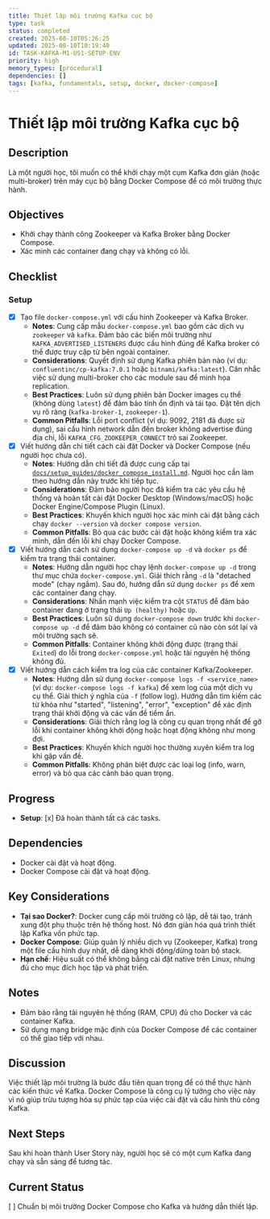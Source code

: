 ```yaml
---
title: Thiết lập môi trường Kafka cục bộ
type: task
status: completed
created: 2025-08-10T05:26:25
updated: 2025-08-10T10:19:40
id: TASK-KAFKA-M1-US1-SETUP-ENV
priority: high
memory_types: [procedural]
dependencies: []
tags: [kafka, fundamentals, setup, docker, docker-compose]
---
```


# Thiết lập môi trường Kafka cục bộ

## Description
Là một người học, tôi muốn có thể khởi chạy một cụm Kafka đơn giản (hoặc multi-broker) trên máy cục bộ bằng Docker Compose để có môi trường thực hành.

## Objectives
*   Khởi chạy thành công Zookeeper và Kafka Broker bằng Docker Compose.
*   Xác minh các container đang chạy và không có lỗi.

## Checklist
### Setup
- [x] Tạo file `docker-compose.yml` với cấu hình Zookeeper và Kafka Broker.
    - **Notes**: Cung cấp mẫu `docker-compose.yml` bao gồm các dịch vụ `zookeeper` và `kafka`. Đảm bảo các biến môi trường như `KAFKA_ADVERTISED_LISTENERS` được cấu hình đúng để Kafka broker có thể được truy cập từ bên ngoài container.
    - **Considerations**: Quyết định sử dụng Kafka phiên bản nào (ví dụ: `confluentinc/cp-kafka:7.0.1` hoặc `bitnami/kafka:latest`). Cân nhắc việc sử dụng multi-broker cho các module sau để minh họa replication.
    - **Best Practices**: Luôn sử dụng phiên bản Docker images cụ thể (không dùng `latest`) để đảm bảo tính ổn định và tái tạo. Đặt tên dịch vụ rõ ràng (`kafka-broker-1`, `zookeeper-1`).
    - **Common Pitfalls**: Lỗi port conflict (ví dụ: 9092, 2181 đã được sử dụng), sai cấu hình network dẫn đến broker không advertise đúng địa chỉ, lỗi `KAFKA_CFG_ZOOKEEPER_CONNECT` trỏ sai Zookeeper.
- [x] Viết hướng dẫn chi tiết cách cài đặt Docker và Docker Compose (nếu người học chưa có).
    - **Notes**: Hướng dẫn chi tiết đã được cung cấp tại [`docs/setup_guides/docker_compose_install.md`](docs/setup_guides/docker_compose_install.md). Người học cần làm theo hướng dẫn này trước khi tiếp tục.
    - **Considerations**: Đảm bảo người học đã kiểm tra các yêu cầu hệ thống và hoàn tất cài đặt Docker Desktop (Windows/macOS) hoặc Docker Engine/Compose Plugin (Linux).
    - **Best Practices**: Khuyến khích người học xác minh cài đặt bằng cách chạy `docker --version` và `docker compose version`.
    - **Common Pitfalls**: Bỏ qua các bước cài đặt hoặc không kiểm tra xác minh, dẫn đến lỗi khi chạy Docker Compose.
- [x] Viết hướng dẫn cách sử dụng `docker-compose up -d` và `docker ps` để kiểm tra trạng thái container.
    - **Notes**: Hướng dẫn người học chạy lệnh `docker-compose up -d` trong thư mục chứa `docker-compose.yml`. Giải thích rằng `-d` là "detached mode" (chạy ngầm). Sau đó, hướng dẫn sử dụng `docker ps` để xem các container đang chạy.
    - **Considerations**: Nhấn mạnh việc kiểm tra cột `STATUS` để đảm bảo container đang ở trạng thái `Up (healthy)` hoặc `Up`.
    - **Best Practices**: Luôn sử dụng `docker-compose down` trước khi `docker-compose up -d` để đảm bảo không có container cũ nào còn sót lại và môi trường sạch sẽ.
    - **Common Pitfalls**: Container không khởi động được (trạng thái `Exited`) do lỗi trong `docker-compose.yml` hoặc tài nguyên hệ thống không đủ.
- [x] Viết hướng dẫn cách kiểm tra log của các container Kafka/Zookeeper.
    - **Notes**: Hướng dẫn sử dụng `docker-compose logs -f <service_name>` (ví dụ: `docker-compose logs -f kafka`) để xem log của một dịch vụ cụ thể. Giải thích ý nghĩa của `-f` (follow log). Hướng dẫn tìm kiếm các từ khóa như "started", "listening", "error", "exception" để xác định trạng thái khởi động và các vấn đề tiềm ẩn.
    - **Considerations**: Giải thích rằng log là công cụ quan trọng nhất để gỡ lỗi khi container không khởi động hoặc hoạt động không như mong đợi.
    - **Best Practices**: Khuyến khích người học thường xuyên kiểm tra log khi gặp vấn đề.
    - **Common Pitfalls**: Không phân biệt được các loại log (info, warn, error) và bỏ qua các cảnh báo quan trọng.

## Progress
*   **Setup**: [x] Đã hoàn thành tất cả các tasks.

## Dependencies
*   Docker cài đặt và hoạt động.
*   Docker Compose cài đặt và hoạt động.

## Key Considerations
*   **Tại sao Docker?**: Docker cung cấp môi trường cô lập, dễ tái tạo, tránh xung đột phụ thuộc trên hệ thống host. Nó đơn giản hóa quá trình thiết lập Kafka vốn phức tạp.
*   **Docker Compose**: Giúp quản lý nhiều dịch vụ (Zookeeper, Kafka) trong một file cấu hình duy nhất, dễ dàng khởi động/dừng toàn bộ stack.
*   **Hạn chế**: Hiệu suất có thể không bằng cài đặt native trên Linux, nhưng đủ cho mục đích học tập và phát triển.

## Notes
*   Đảm bảo rằng tài nguyên hệ thống (RAM, CPU) đủ cho Docker và các container Kafka.
*   Sử dụng mạng bridge mặc định của Docker Compose để các container có thể giao tiếp với nhau.

## Discussion
Việc thiết lập môi trường là bước đầu tiên quan trọng để có thể thực hành các kiến thức về Kafka. Docker Compose là công cụ lý tưởng cho việc này vì nó giúp trừu tượng hóa sự phức tạp của việc cài đặt và cấu hình thủ công Kafka.

## Next Steps
Sau khi hoàn thành User Story này, người học sẽ có một cụm Kafka đang chạy và sẵn sàng để tương tác.

## Current Status
[ ] Chuẩn bị môi trường Docker Compose cho Kafka và hướng dẫn thiết lập.